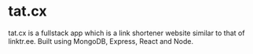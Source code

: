 # tat.cx

tat.cx is a fullstack app which is a link shortener website similar to that of linktr.ee. Built using MongoDB, Express, React and Node.
